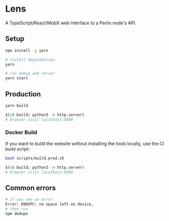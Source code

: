 # Lens

A TypeScript/React/MobX web interface to a Perlin node's API.

## Setup

```bash
npm install -g yarn

# install dependencies
yarn

# run debug web server
yarn start
```

## Production

```bash
yarn build

$(cd build; python3 -m http.server)
# browser visit localhost:8000
```

### Docker Build

If you want to build the website without installing the tools locally, use the CI build script:

```bash
bash scripts/build.prod.sh

$(cd build; python3 -m http.server)
# browser visit localhost:8000
```

## Common errors

```bash
# if you see an error:
Error: ENOSPC: no space left on device,
# then run
npm dedupe
```
